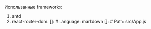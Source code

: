 Использанные frameworks:

1. antd
2. react-router-dom.
[]: # Language: markdown
[]: # Path: src/App.js
